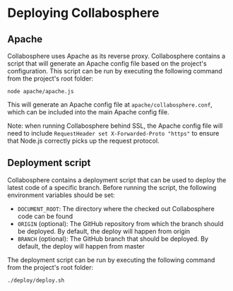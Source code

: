 # Deploying Collabosphere

## Apache

Collabosphere uses Apache as its reverse proxy. Collabosphere contains a script that will generate an Apache config file based on the project's configuration. This script can be run by executing the following command from the project's root folder:

```
node apache/apache.js
```

This will generate an Apache config file at `apache/collabosphere.conf`, which can be included into the main Apache config file.

Note: when running Collabosphere behind SSL, the Apache config file will need to include `RequestHeader set X-Forwarded-Proto "https"` to ensure that Node.js correctly picks up the request protocol.

## Deployment script

Collabosphere contains a deployment script that can be used to deploy the latest code of a specific branch. Before running the script, the following environment variables should be set:

- `DOCUMENT_ROOT`: The directory where the checked out Collabosphere code can be found
- `ORIGIN` (optional): The GitHub repository from which the branch should be deployed. By default, the deploy will happen from origin
- `BRANCH` (optional): The GitHub branch that should be deployed. By default, the deploy will happen from master

The deployment script can be run by executing the following command from the project's root folder:

```
./deploy/deploy.sh
```

